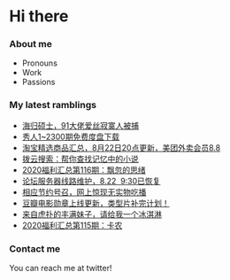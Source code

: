 # Hi there 

### About me
- Pronouns
- Work
- Passions 

### My latest ramblings
<!-- BLOGPOSTS:START -->
- [海归硕士，91大佬爱丝寂寞人被捕](https://fuliba2020.net/aisijimoren.html)
- [秀人1~2300期免费度盘下载](https://fuliba2020.net/xiuren.html)
- [淘宝精选商品汇总，8月22日20点更新，美团外卖会员8.8](https://fuliba2020.net/99.html)
- [拨云搜索：帮你查找记忆中的小说](https://fuliba2020.net/boyunso.html)
- [2020福利汇总第116期：飘忽的思绪](https://fuliba2020.net/2020116.html)
- [论坛服务器线路维护，8.22  9:30已恢复](https://fuliba2020.net/gigsgigscloud.html)
- [相应节约号召，网上惊现无实物吃播](https://fuliba2020.net/pengpeng.html)
- [豆瓣电影勋章上线更新，类型片补完计划！](https://fuliba2020.net/gaofendianying.html)
- [来自虎扑的丰满妹子，请给我一个冰淇淋](https://fuliba2020.net/bingjilin.html)
- [2020福利汇总第115期：卡农](https://fuliba2020.net/2020115.html)
<!-- BLOGPOSTS:END -->

### Contact me
You can reach me at twitter!
